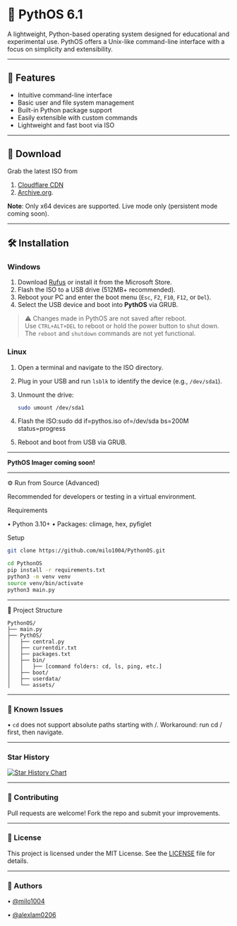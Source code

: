 # 🐍 PythOS 6.1

A lightweight, Python-based operating system designed for educational and experimental use. PythOS offers a Unix-like command-line interface with a focus on simplicity and extensibility.

---

## 🚀 Features

- Intuitive command-line interface
- Basic user and file system management
- Built-in Python package support
- Easily extensible with custom commands
- Lightweight and fast boot via ISO

---

## 💾 Download

Grab the latest ISO from
1. [Cloudflare CDN](https://pub-82ab0a5f170545b6a7c996fdcda3838b.r2.dev/PythOS6.1-x86_64-beta.iso)
2. [Archive.org](https://archive.org/details/pyth-os-6.1-x-86-64-beta).

**Note**: Only x64 devices are supported. Live mode only (persistent mode coming soon).

---

## 🛠️ Installation

### Windows

1. Download [Rufus](https://rufus.ie) or install it from the Microsoft Store.
2. Flash the ISO to a USB drive (512MB+ recommended).
3. Reboot your PC and enter the boot menu (`Esc`, `F2`, `F10`, `F12`, or `Del`).
4. Select the USB device and boot into **PythOS** via GRUB.

> ⚠️ Changes made in PythOS are not saved after reboot.  
> Use `CTRL+ALT+DEL` to reboot or hold the power button to shut down.  
> The `reboot` and `shutdown` commands are not yet functional.

### Linux

1. Open a terminal and navigate to the ISO directory.
2. Plug in your USB and run `lsblk` to identify the device (e.g., `/dev/sda1`).
3. Unmount the drive:
   ```bash
   sudo umount /dev/sda1

1. Flash the ISO:sudo dd if=pythos.iso of=/dev/sda bs=200M status=progress

2. Reboot and boot from USB via GRUB.

---
**PythOS Imager coming soon!**

---

⚙️ Run from Source (Advanced)

Recommended for developers or testing in a virtual environment.

Requirements

• Python 3.10+
• Packages: climage, hex, pyfiglet


Setup
```bash
git clone https://github.com/milo1004/PythonOS.git
```

```bash
cd PythonOS
pip install -r requirements.txt
python3 -m venv venv
source venv/bin/activate
python3 main.py
```

---

📁 Project Structure
```
PythonOS/
├── main.py
├── PythOS/
│   ├── central.py
│   ├── currentdir.txt
│   ├── packages.txt
│   ├── bin/
│   │   ├── [command folders: cd, ls, ping, etc.]
│   ├── boot/
│   ├── userdata/
│   └── assets/
```

---

### 🐞 Known Issues

• `cd` does not support absolute paths starting with /.
Workaround: run cd / first, then navigate.

---

### Star History

<a href="https://www.star-history.com/#milo1004/PythonOS&type=date&legend=top-left">
 <picture>
   <source media="(prefers-color-scheme: dark)" srcset="https://api.star-history.com/svg?repos=milo1004/PythonOS&type=date&theme=dark&legend=top-left" />
   <source media="(prefers-color-scheme: light)" srcset="https://api.star-history.com/svg?repos=milo1004/PythonOS&type=date&legend=top-left" />
   <img alt="Star History Chart" src="https://api.star-history.com/svg?repos=milo1004/PythonOS&type=date&legend=top-left" />
 </picture>
</a>

---

### 🤝 Contributing

Pull requests are welcome! Fork the repo and submit your improvements.

---

### 📜 License

This project is licensed under the MIT License. See the [LICENSE](https://github.com/milo1004/PythonOS/blob/main/LICENSE) file for details.

---

### 👥 Authors

• [@milo1004](https://github.com/milo1004)

• [@alexlam0206](https://nok.is-a.dev/)
